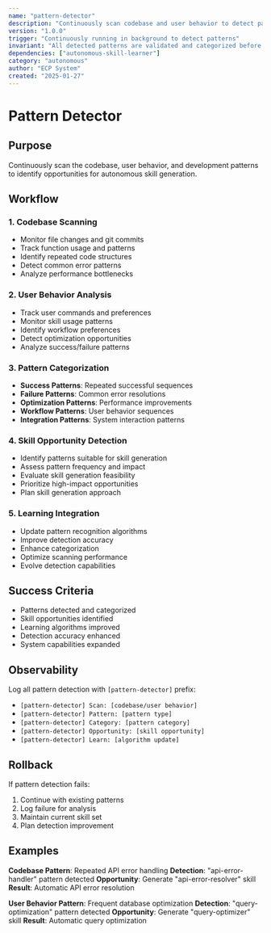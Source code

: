 ```yaml
---
name: "pattern-detector"
description: "Continuously scan codebase and user behavior to detect patterns for skill generation"
version: "1.0.0"
trigger: "Continuously running in background to detect patterns"
invariant: "All detected patterns are validated and categorized before skill generation"
dependencies: ["autonomous-skill-learner"]
category: "autonomous"
author: "ECP System"
created: "2025-01-27"
---
```


# Pattern Detector

## Purpose

Continuously scan the codebase, user behavior, and development patterns to identify opportunities for autonomous skill generation.

## Workflow

### 1. Codebase Scanning
- Monitor file changes and git commits
- Track function usage and patterns
- Identify repeated code structures
- Detect common error patterns
- Analyze performance bottlenecks

### 2. User Behavior Analysis
- Track user commands and preferences
- Monitor skill usage patterns
- Identify workflow preferences
- Detect optimization opportunities
- Analyze success/failure patterns

### 3. Pattern Categorization
- **Success Patterns**: Repeated successful sequences
- **Failure Patterns**: Common error resolutions
- **Optimization Patterns**: Performance improvements
- **Workflow Patterns**: User behavior sequences
- **Integration Patterns**: System interaction patterns

### 4. Skill Opportunity Detection
- Identify patterns suitable for skill generation
- Assess pattern frequency and impact
- Evaluate skill generation feasibility
- Prioritize high-impact opportunities
- Plan skill generation approach

### 5. Learning Integration
- Update pattern recognition algorithms
- Improve detection accuracy
- Enhance categorization
- Optimize scanning performance
- Evolve detection capabilities

## Success Criteria

- Patterns detected and categorized
- Skill opportunities identified
- Learning algorithms improved
- Detection accuracy enhanced
- System capabilities expanded

## Observability

Log all pattern detection with `[pattern-detector]` prefix:
- `[pattern-detector] Scan: [codebase/user behavior]`
- `[pattern-detector] Pattern: [pattern type]`
- `[pattern-detector] Category: [pattern category]`
- `[pattern-detector] Opportunity: [skill opportunity]`
- `[pattern-detector] Learn: [algorithm update]`

## Rollback

If pattern detection fails:
1. Continue with existing patterns
2. Log failure for analysis
3. Maintain current skill set
4. Plan detection improvement

## Examples

**Codebase Pattern**: Repeated API error handling
**Detection**: "api-error-handler" pattern detected
**Opportunity**: Generate "api-error-resolver" skill
**Result**: Automatic API error resolution

**User Behavior Pattern**: Frequent database optimization
**Detection**: "query-optimization" pattern detected
**Opportunity**: Generate "query-optimizer" skill
**Result**: Automatic query optimization